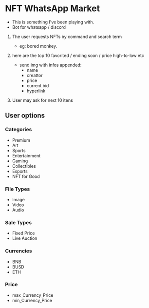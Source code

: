 # NFT WhatsApp Market

- This is something I've been playing with.
- Bot for whatsapp / discord

1. The user requests NFTs by command and search term
   - eg: bored monkey.

2. here are the top 10 favorited / ending soon / price high-to-low etc
   - send img with infos appended:
     - name
     - creattor
     - price
     - current bid
     - hyperlink

3. User may ask for next 10 itens

## User options

### Categories

- Premium
- Art
- Sports
- Entertainment
- Gaming
- Collectibles
- Esports
- NFT for Good

### File Types

- Image
- Video
- Audio

### Sale Types

- Fixed Price
- Live Auction

### Currencies

- BNB
- BUSD
- ETH

### Price

- max_Currency_Price
- min_Currency_Price
